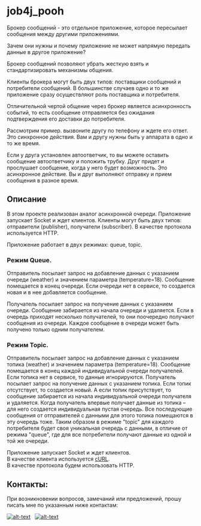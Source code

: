 # job4j_pooh

Брокер сообщений - это отдельное приложение, которое пересылает сообщения между другими приложениями.

Зачем они нужны и почему приложение не может напрямую передать данные в другое приложение?

Брокер сообщений позволяют убрать жесткую взять и стандартизировать механизмы общения.

Клиенты брокера могут быть двух типов: поставщики сообщений и потребители сообщений. В большинстве случаев одно и то же приложение сразу осуществляют роль поставщика и потребителя.

Отличительной чертой общение через брокер является асинхронность событий, то есть сообщение отправляется без ожидания подтверждения его доставки до потребителя.

Рассмотрим пример. вызвоните другу по телефону и ждете его ответ. Это синхронное действия. Вам и другу нужны быть у аппарата в одно и то же время.

Если у друга установлен автоответчик, то вы можете оставить сообщение автоответчику и положить трубку. Друг придет и прослушает сообщение, когда у него будет возможность. Это асинхронное действие. Вы и друг выполняют отправку и прием сообщения в разное время.

## Описание
В этом проекте реализован аналог асинхронной очереди.
Приложение запускает Socket и ждет клиентов.
Клиенты могут быть двух типов: отправители (publisher), получатели (subscriber).
В качестве протокола используется HTTP.

Приложение работает в двух режимах: queue, topic.


### Режим Queue.

Отправитель посылает запрос на добавление данных с указанием очереди
(weather) и значением параметра (temperature=18). Сообщение помещается
в конец очереди. Если очереди нет в сервисе, то создается новая
и в нее добавляется сообщение.

Получатель посылает запрос на получение данных с указанием очереди.
Сообщение забирается из начала очереди и удаляется. 
Если в очередь приходят несколько получателей, то они поочередно
получают сообщения из очереди. Каждое сообщение в очереди может
быть получено только одним получателем.

### Режим Topic.

Отправитель посылает запрос на добавление данных с указанием топика
(weather) и значением параметра (temperature=18). Сообщение помещается
в конец каждой индивидуальной очереди получателей. Если топика нет в
сервисе, то данные игнорируются. Получатель посылает запрос на получение
данных с указанием топика. Если топик отсутствует, то создается новый.
А если топик присутствует, то сообщение забирается из начала индивидуальной
очереди получателя и удаляется. Когда получатель впервые получает данные
из топика – для него создается индивидуальная пустая очередь. 
Все последующие сообщения от отправителей с данными для этого топика 
помещаются в эту очередь тоже. Таким образом в режиме "topic" для
каждого потребителя будет своя уникальная очередь с данными, в отличие
от режима "queue", где для все потребители получают данные из одной
и той же очереди.

Приложение запускает Socket и ждет клиентов.   
В качестве клиента используется [cURL](https://curl.se/download.html).  
В качестве протокола будем использовать HTTP.

## Контакты:
При возникновении вопросов, замечаний или предложений, прошу писать мне по указанным ниже контактам:

[![alt-text](https://img.shields.io/badge/-telegram-grey?style=flat&logo=telegram&logoColor=white)](https://t.me/Artyrio226)&nbsp;&nbsp;
[![alt-text](https://img.shields.io/badge/@%20email-005FED?style=flat&logo=mail&logoColor=white)](mailto:artur_sar_80@mail.ru)

